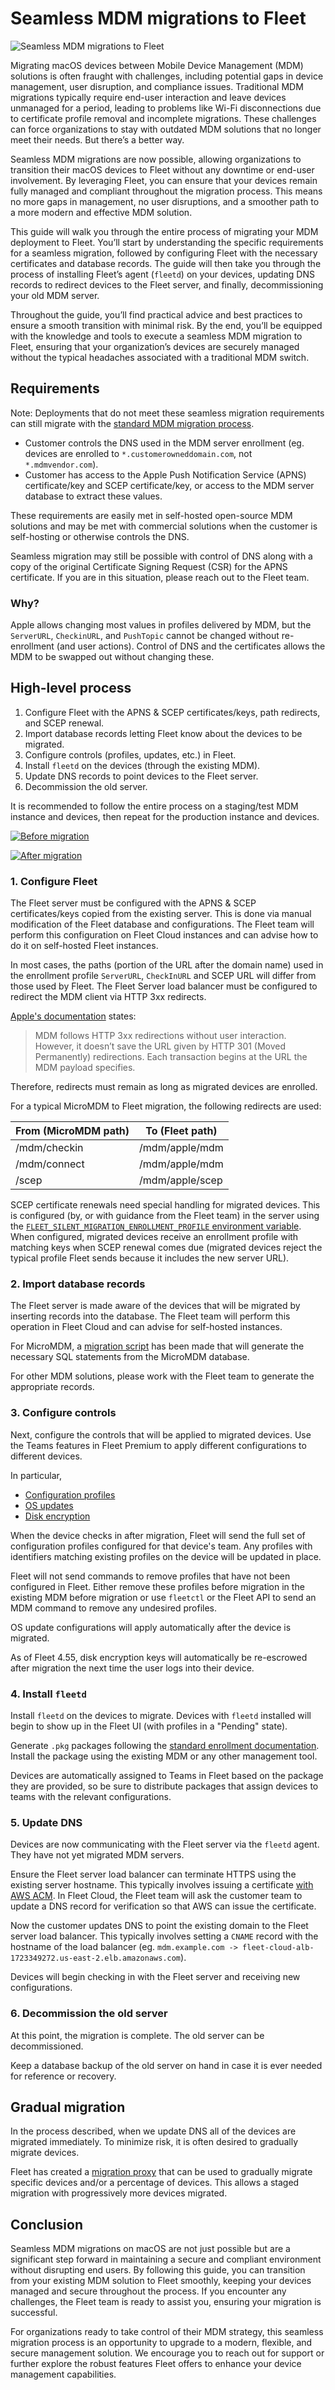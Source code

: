 # Seamless MDM migrations to Fleet

![Seamless MDM migrations to Fleet](../website/assets/images/articles/seamless-mdm-migration-1600x900@2x.png)

Migrating macOS devices between Mobile Device Management (MDM) solutions is often fraught with challenges, including potential gaps in device management, user disruption, and compliance issues. Traditional MDM migrations typically require end-user interaction and leave devices unmanaged for a period, leading to problems like Wi-Fi disconnections due to certificate profile removal and incomplete migrations. These challenges can force organizations to stay with outdated MDM solutions that no longer meet their needs. But there’s a better way.

Seamless MDM migrations are now possible, allowing organizations to transition their macOS devices to Fleet without any downtime or end-user involvement. By leveraging Fleet, you can ensure that your devices remain fully managed and compliant throughout the migration process. This means no more gaps in management, no user disruptions, and a smoother path to a more modern and effective MDM solution.

This guide will walk you through the entire process of migrating your MDM deployment to Fleet. You’ll start by understanding the specific requirements for a seamless migration, followed by configuring Fleet with the necessary certificates and database records. The guide will then take you through the process of installing Fleet’s agent (`fleetd`) on your devices, updating DNS records to redirect devices to the Fleet server, and finally, decommissioning your old MDM server.

Throughout the guide, you’ll find practical advice and best practices to ensure a smooth transition with minimal risk. By the end, you’ll be equipped with the knowledge and tools to execute a seamless MDM migration to Fleet, ensuring that your organization’s devices are securely managed without the typical headaches associated with a traditional MDM switch.

## Requirements

Note: Deployments that do not meet these seamless migration requirements can still migrate with the [standard MDM migration process](https://fleetdm.com/docs/using-fleet/mdm-migration-guide).

* Customer controls the DNS used in the MDM server enrollment (eg. devices are enrolled to `*.customerowneddomain.com`, not `*.mdmvendor.com`).
* Customer has access to the Apple Push Notification Service (APNS) certificate/key and SCEP certificate/key, or access to the MDM server database to extract these values.

These requirements are easily met in self-hosted open-source MDM solutions and may be met with commercial solutions when the customer is self-hosting or otherwise controls the DNS.

Seamless migration may still be possible with control of DNS along with a copy of the original Certificate Signing Request (CSR) for the APNS certificate. If you are in this situation, please reach out to the Fleet team.

### Why?

Apple allows changing most values in profiles delivered by MDM, but the `ServerURL`, `CheckinURL`, and `PushTopic` cannot be changed without re-enrollment (and user actions). Control of DNS and the certificates allows the MDM to be swapped out without changing these.

## High-level process

1. Configure Fleet with the APNS & SCEP certificates/keys, path redirects, and SCEP renewal.
2. Import database records letting Fleet know about the devices to be migrated.
3. Configure controls (profiles, updates, etc.) in Fleet.
4. Install `fleetd` on the devices (through the existing MDM).
5. Update DNS records to point devices to the Fleet server.
6. Decommission the old server.

It is recommended to follow the entire process on a staging/test MDM instance and devices, then repeat for the production instance and devices.

[![Before migration](https://mermaid.ink/img/pako:eNpVUctuwjAQ_BVrT62URIaEvFRxqNKeSivBrZiDiTeJpdhGxqFQBN9eA23VXvY1o9lZ7RFqIxBKCMOQaSddjyV5xMZYJEq2ljtpNNNXtOnNR91x68jLnOntsPbwpiOK128LUuFO1sg0IUqoupeo3XJWzcitXDGNWjD9i5EwJHMzOBRkfSDV64I8rO2U3HlChHuuNj1GtVH3YTg1vfBTpm95-bSXWyd1Sy7qC7Q7tKu_wufzmTQ9orsY9mn5fIk_TAhAoVVcCn_z8WKXgetQIYPSlwIbPvSOAdMnT-WDM4uDrqF0dsAAho3gDivJ_eUKyob3Wz_dcP1uzL8eyiPsoRzTOBrHySim2SQtaBbAAco4S6NxTmmeZcUoLiZJfArg8ypAo5SOKC3iNM-LNMmTJAAU0hk7u32pNrqRrXdmzdB23xtPX3Gkloc?type=png)](https://mermaid.live/edit#pako:eNpVUctuwjAQ_BVrT62URIaEvFRxqNKeSivBrZiDiTeJpdhGxqFQBN9eA23VXvY1o9lZ7RFqIxBKCMOQaSddjyV5xMZYJEq2ljtpNNNXtOnNR91x68jLnOntsPbwpiOK128LUuFO1sg0IUqoupeo3XJWzcitXDGNWjD9i5EwJHMzOBRkfSDV64I8rO2U3HlChHuuNj1GtVH3YTg1vfBTpm95-bSXWyd1Sy7qC7Q7tKu_wufzmTQ9orsY9mn5fIk_TAhAoVVcCn_z8WKXgetQIYPSlwIbPvSOAdMnT-WDM4uDrqF0dsAAho3gDivJ_eUKyob3Wz_dcP1uzL8eyiPsoRzTOBrHySim2SQtaBbAAco4S6NxTmmeZcUoLiZJfArg8ypAo5SOKC3iNM-LNMmTJAAU0hk7u32pNrqRrXdmzdB23xtPX3Gkloc)

[![After migration](https://mermaid.ink/img/pako:eNpVUcFuwjAM_ZXIu2xSW7XQdaWakCYxTmOT4DayQ0jcNqJJUEgZDMG3L6Vs2g5JbL9n-9k5AjcCoYAwDKl20jVYkKfSoSVKVpY5aTTVF7BszCevmXXkZU71tl15eFMTxfjbgkxwJzlSTYgSijcStVvOJjPSmx9UoxZUm0Z4ePm8l1sndUU6xgLtDq1n_CaS8_lMeurfaBiSuWkdCrI6kMnrgjyu7JjcekKEe6Y2DUbcqLswHJcNousE-2c57e6fLhCAQquYFH7kYyeXgqtRIYXCm42sakch6AHB7Hrmt9NhJWu2eI2vGF9X1rR-okvWzXQ6pUD1yVdnrTOLg-ZQONtiAO1GMIcTyfyyFBR9Gdgw_W7MPx-KI-yhSPI8GgzTJE2T-GGU5UkABygGeRz5k8SDJL8fpGmcnQL4ulSIo8zH49Ewy_NRluZpGgAK6Yyd9R_LjS5l5aV5xVV9bXn6BriRpdY?type=png)](https://mermaid.live/edit#pako:eNpVUcFuwjAM_ZXIu2xSW7XQdaWakCYxTmOT4DayQ0jcNqJJUEgZDMG3L6Vs2g5JbL9n-9k5AjcCoYAwDKl20jVYkKfSoSVKVpY5aTTVF7BszCevmXXkZU71tl15eFMTxfjbgkxwJzlSTYgSijcStVvOJjPSmx9UoxZUm0Z4ePm8l1sndUU6xgLtDq1n_CaS8_lMeurfaBiSuWkdCrI6kMnrgjyu7JjcekKEe6Y2DUbcqLswHJcNousE-2c57e6fLhCAQquYFH7kYyeXgqtRIYXCm42sakch6AHB7Hrmt9NhJWu2eI2vGF9X1rR-okvWzXQ6pUD1yVdnrTOLg-ZQONtiAO1GMIcTyfyyFBR9Gdgw_W7MPx-KI-yhSPI8GgzTJE2T-GGU5UkABygGeRz5k8SDJL8fpGmcnQL4ulSIo8zH49Ewy_NRluZpGgAK6Yyd9R_LjS5l5aV5xVV9bXn6BriRpdY)

### 1. Configure Fleet

The Fleet server must be configured with the APNS & SCEP certificates/keys copied from the existing server. This is done via manual modification of the Fleet database and configurations. The Fleet team will perform this configuration on Fleet Cloud instances and can advise how to do it on self-hosted Fleet instances.

In most cases, the paths (portion of the URL after the domain name) used in the enrollment profile `ServerURL`, `CheckInURL` and SCEP URL will differ from those used by Fleet. The Fleet Server load balancer must be configured to redirect the MDM client via HTTP 3xx redirects.

[Apple's documentation](https://developer.apple.com/documentation/devicemanagement/implementing_device_management/sending_mdm_commands_to_a_device?language=objc) states:

> MDM follows HTTP 3xx redirections without user interaction. However, it doesn’t save the URL given by HTTP 301 (Moved Permanently) redirections. Each transaction begins at the URL the MDM payload specifies.

Therefore, redirects must remain as long as migrated devices are enrolled.

For a typical MicroMDM to Fleet migration, the following redirects are used:

| From (MicroMDM path) | To (Fleet path) |
| -------------------- | --------------- |
| /mdm/checkin         | /mdm/apple/mdm  |
| /mdm/connect         | /mdm/apple/mdm  |
| /scep                | /mdm/apple/scep |

SCEP certificate renewals need special handling for migrated devices. This is configured (by, or with guidance from the Fleet team) in the server using the [`FLEET_SILENT_MIGRATION_ENROLLMENT_PROFILE` environment variable](https://github.com/fleetdm/fleet/pull/20063). When configured, migrated devices receive an enrollment profile with matching keys when SCEP renewal comes due (migrated devices reject the typical profile Fleet sends because it includes the new server URL).

### 2. Import database records

The Fleet server is made aware of the devices that will be migrated by inserting records into the database. The Fleet team will perform this operation in Fleet Cloud and can advise for self-hosted instances.

For MicroMDM, a [migration script](https://github.com/fleetdm/fleet/pull/18151) has been made that will generate the necessary SQL statements from the MicroMDM database.

For other MDM solutions, please work with the Fleet team to generate the appropriate records.

### 3. Configure controls

Next, configure the controls that will be applied to migrated devices. Use the Teams features in Fleet Premium to apply different configurations to different devices.

In particular,

* [Configuration profiles](https://fleetdm.com/docs/using-fleet/mdm-custom-os-settings#custom-os-settings)
* [OS updates](https://fleetdm.com/docs/using-fleet/mdm-os-updates)
* [Disk encryption](https://fleetdm.com/docs/using-fleet/mdm-disk-encryption)

When the device checks in after migration, Fleet will send the full set of configuration profiles configured for that device's team. Any profiles with identifiers matching existing profiles on the device will be updated in place.

Fleet will not send commands to remove profiles that have not been configured in Fleet. Either remove these profiles before migration in the existing MDM before migration or use `fleetctl` or the Fleet API to send an MDM command to remove any undesired profiles.

OS update configurations will apply automatically after the device is migrated.

As of Fleet 4.55, disk encryption keys will automatically be re-escrowed after migration the next time the user logs into their device.

### 4. Install `fleetd`

Install `fleetd` on the devices to migrate. Devices with `fleetd` installed will begin to show up in the Fleet UI (with profiles in a "Pending" state).

Generate `.pkg` packages following the [standard enrollment documentation](https://fleetdm.com/docs/using-fleet/enroll-hosts). Install the package using the existing MDM or any other management tool.

Devices are automatically assigned to Teams in Fleet based on the package they are provided, so be sure to distribute packages that assign devices to teams with the relevant configurations.

### 5. Update DNS

Devices are now communicating with the Fleet server via the `fleetd` agent. They have not yet migrated MDM servers.

Ensure the Fleet server load balancer can terminate HTTPS using the existing server hostname. This typically involves issuing a certificate [with AWS ACM](https://docs.aws.amazon.com/acm/latest/userguide/gs-acm-request-public.html). In Fleet Cloud, the Fleet team will ask the customer team to update a DNS record for verification so that AWS can issue the certificate.

Now the customer updates DNS to point the existing domain to the Fleet server load balancer. This typically involves setting a `CNAME` record with the hostname of the load balancer (eg. `mdm.example.com -> fleet-cloud-alb-1723349272.us-east-2.elb.amazonaws.com`).

Devices will begin checking in with the Fleet server and receiving new configurations.

### 6. Decommission the old server

At this point, the migration is complete. The old server can be decommissioned.

Keep a database backup of the old server on hand in case it is ever needed for reference or recovery.

## Gradual migration

In the process described, when we update DNS all of the devices are migrated immediately. To minimize risk, it is often desired to gradually migrate devices.

Fleet has created a [migration proxy](https://github.com/fleetdm/fleet/tree/main/tools/mdm/migration/mdmproxy) that can be used to gradually migrate specific devices and/or a percentage of devices. This allows a staged migration with progressively more devices migrated.

## Conclusion

Seamless MDM migrations on macOS are not just possible but are a significant step forward in maintaining a secure and compliant environment without disrupting end users. By following this guide, you can transition from your existing MDM solution to Fleet smoothly, keeping your devices managed and secure throughout the process. If you encounter any challenges, the Fleet team is ready to assist you, ensuring your migration is successful.

For organizations ready to take control of their MDM strategy, this seamless migration process is an opportunity to upgrade to a modern, flexible, and secure management solution. We encourage you to reach out for support or further explore the robust features Fleet offers to enhance your device management capabilities.

<meta name="category" value="guides">
<meta name="authorFullName" value="Zach Wasserman">
<meta name="authorGitHubUsername" value="zwass">
<meta name="publishedOn" value="2024-08-08">
<meta name="articleTitle" value="Seamless MDM migrations to Fleet">
<meta name="articleImageUrl" value="../website/assets/images/articles/seamless-mdm-migration-1600x900@2x.png">
<meta name="description" value="This guide provides a process for seamlessly migrating macOS devices from an existing MDM solution to Fleet.">
